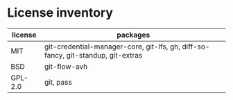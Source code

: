 # License inventory

| license | packages                                                                         |
| ------- | -------------------------------------------------------------------------------- |
| MIT     | git-credential-manager-core, git-lfs, gh, diff-so-fancy, git-standup, git-extras |
| BSD     | git-flow-avh                                                                     |
| GPL-2.0 | git, pass                                                                        |
